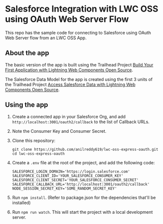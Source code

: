 # Salesforce Integration with LWC OSS using OAuth Web Server Flow

This repo has the sample code for connecting to Salesforce using OAuth Web Server flow from an LWC OSS App.

## About the app

The basic version of the app is built using the Trailhead Project [Build Your First Application with Lightning Web Components Open Source](https://trailhead.salesforce.com/content/learn/projects/build-your-first-app-with-lightning-web-components-open-source).

The Salesforce Data Model for the app is created using the first 3 units of the Trailhead Project [Access Salesforce Data with Lightning Web Components Open Source](https://trailhead.salesforce.com/content/learn/projects/access-salesforce-data-with-lightning-web-components-open-source/create-a-salesforce-environment).

## Using the app

1. Create a connected app in your Salesforce Org, and add `http://localhost:3001/oauth2/callback` to the list of Callback URLs.

1. Note the Consumer Key and Consumer Secret.

1. Clone this repository:

    ```
    git clone https://github.com/anilreddy619/lwc-oss-express-oauth.git
    cd lwc-oss-express-oauth
    ```

1. Create a `.env` file at the root of the project, and add the following code:

    ```
    SALESFORCE_LOGIN_DOMAIN='https://login.salesforce.com'
    SALESFORCE_CLIENT_ID='YOUR_SALESFORCE_CONSUMER_KEY'
    SALESFORCE_CLIENT_SECRET='YOUR_SALESFORCE_CONSUMER_SECRET'
    SALESFORCE_CALLBACK_URL='http://localhost:3001/oauth2/callback'
    NODE_SESSION_SECRET_KEY='SOME_RANDOM_SECRET_KEY'
    ```

1. Run `npm install`. (Refer to package.json for the dependencies that'll be installed)

1. Run `npm run watch`. This will start the project with a local development server.
